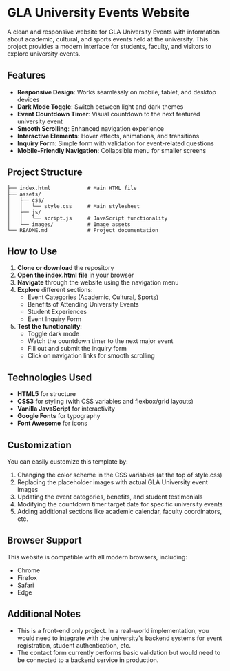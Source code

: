 # GLA University Events Website

A clean and responsive website for GLA University Events with information about academic, cultural, and sports events held at the university. This project provides a modern interface for students, faculty, and visitors to explore university events.

## Features

- **Responsive Design**: Works seamlessly on mobile, tablet, and desktop devices
- **Dark Mode Toggle**: Switch between light and dark themes
- **Event Countdown Timer**: Visual countdown to the next featured university event
- **Smooth Scrolling**: Enhanced navigation experience
- **Interactive Elements**: Hover effects, animations, and transitions
- **Inquiry Form**: Simple form with validation for event-related questions
- **Mobile-Friendly Navigation**: Collapsible menu for smaller screens

## Project Structure

```
├── index.html            # Main HTML file
├── assets/
│   ├── css/
│   │   └── style.css     # Main stylesheet
│   ├── js/
│   │   └── script.js     # JavaScript functionality
│   └── images/           # Image assets
└── README.md             # Project documentation
```

## How to Use

1. **Clone or download** the repository
2. **Open the index.html file** in your browser
3. **Navigate** through the website using the navigation menu
4. **Explore** different sections:
   - Event Categories (Academic, Cultural, Sports)
   - Benefits of Attending University Events
   - Student Experiences
   - Event Inquiry Form
5. **Test the functionality**:
   - Toggle dark mode
   - Watch the countdown timer to the next major event
   - Fill out and submit the inquiry form
   - Click on navigation links for smooth scrolling

## Technologies Used

- **HTML5** for structure
- **CSS3** for styling (with CSS variables and flexbox/grid layouts)
- **Vanilla JavaScript** for interactivity
- **Google Fonts** for typography
- **Font Awesome** for icons

## Customization

You can easily customize this template by:

1. Changing the color scheme in the CSS variables (at the top of style.css)
2. Replacing the placeholder images with actual GLA University event images
3. Updating the event categories, benefits, and student testimonials
4. Modifying the countdown timer target date for specific university events
5. Adding additional sections like academic calendar, faculty coordinators, etc.

## Browser Support

This website is compatible with all modern browsers, including:
- Chrome
- Firefox
- Safari
- Edge

## Additional Notes

- This is a front-end only project. In a real-world implementation, you would need to integrate with the university's backend systems for event registration, student authentication, etc.
- The contact form currently performs basic validation but would need to be connected to a backend service in production. 